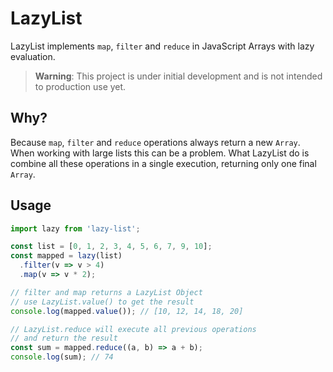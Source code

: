# LazyList

LazyList implements `map`, `filter` and `reduce` in JavaScript Arrays with lazy evaluation.

>**Warning**: This project  is under initial development and is not intended to production use yet.

## Why?
Because `map`, `filter` and `reduce` operations always return a new `Array`. When working with large lists this can be a problem. What LazyList do is combine all these operations in a single execution, returning only one final `Array`.

## Usage

```javascript
import lazy from 'lazy-list';

const list = [0, 1, 2, 3, 4, 5, 6, 7, 9, 10];
const mapped = lazy(list)
  .filter(v => v > 4)
  .map(v => v * 2);

// filter and map returns a LazyList Object
// use LazyList.value() to get the result
console.log(mapped.value()); // [10, 12, 14, 18, 20]

// LazyList.reduce will execute all previous operations
// and return the result
const sum = mapped.reduce((a, b) => a + b);
console.log(sum); // 74
```
